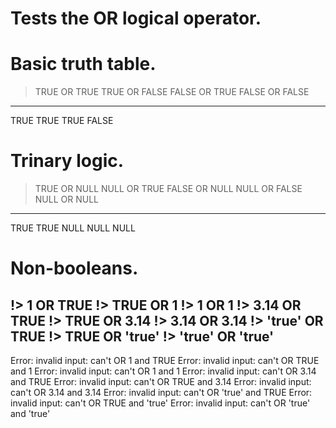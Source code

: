 # Tests the OR logical operator.

# Basic truth table.
> TRUE OR TRUE
> TRUE OR FALSE
> FALSE OR TRUE
> FALSE OR FALSE
---
TRUE
TRUE
TRUE
FALSE

# Trinary logic.
> TRUE OR NULL
> NULL OR TRUE
> FALSE OR NULL
> NULL OR FALSE
> NULL OR NULL
---
TRUE
TRUE
NULL
NULL
NULL

# Non-booleans.
!> 1 OR TRUE
!> TRUE OR 1
!> 1 OR 1
!> 3.14 OR TRUE
!> TRUE OR 3.14
!> 3.14 OR 3.14
!> 'true' OR TRUE
!> TRUE OR 'true'
!> 'true' OR 'true'
---
Error: invalid input: can't OR 1 and TRUE
Error: invalid input: can't OR TRUE and 1
Error: invalid input: can't OR 1 and 1
Error: invalid input: can't OR 3.14 and TRUE
Error: invalid input: can't OR TRUE and 3.14
Error: invalid input: can't OR 3.14 and 3.14
Error: invalid input: can't OR 'true' and TRUE
Error: invalid input: can't OR TRUE and 'true'
Error: invalid input: can't OR 'true' and 'true'
